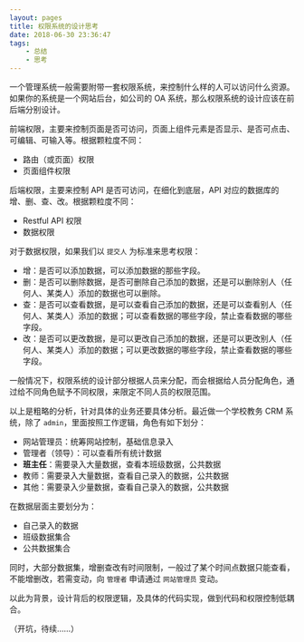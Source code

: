 ```yaml
---
layout: pages
title: 权限系统的设计思考
date: 2018-06-30 23:36:47
tags:
    - 总结
    - 思考
---
```


一个管理系统一般需要附带一套权限系统，来控制什么样的人可以访问什么资源。如果你的系统是一个网站后台，如公司的 OA 系统，那么权限系统的设计应该在前后端分别设计。

前端权限，主要来控制页面是否可访问，页面上组件元素是否显示、是否可点击、可编辑、可输入等。根据颗粒度不同：

- 路由（或页面）权限
- 页面组件权限

后端权限，主要来控制 API 是否可访问，在细化到底层，API 对应的数据库的增、删、查、改。根据颗粒度不同：

- Restful API 权限
- 数据权限

对于数据权限，如果我们以 `提交人` 为标准来思考权限：

- 增：是否可以添加数据，可以添加数据的那些字段。
- 删：是否可以删除数据，是否可删除自己添加的数据，还是可以删除别人（任何人、某类人）添加的数据也可以删除。
- 查：是否可以查看数据，是可以查看自己添加的数据，还是可以查看别人（任何人、某类人）添加的数据；可以查看数据的哪些字段，禁止查看数据的哪些字段。
- 改：是否可以更改数据，是可以更改自己添加的数据，还是可以更改别人（任何人、某类人）添加的数据；可以更改数据的哪些字段，禁止查看数据的哪些字段。

一般情况下，权限系统的设计部分根据人员来分配，而会根据给人员分配角色，通过给不同角色赋予不同权限，来限定不同人员的权限范围。

以上是粗略的分析，针对具体的业务还要具体分析。最近做一个学校教务 CRM 系统，除了 `admin`，里面按照工作逻辑，角色有如下划分：

- 网站管理员：统筹网站控制，基础信息录入
- 管理者（领导）：可以查看所有统计数据
- **班主任**：需要录入大量数据，查看本班级数据，公共数据
- 教师：需要录入大量数据，查看自己录入的数据，公共数据
- 其他：需要录入少量数据，查看自己录入的数据，公共数据

在数据层面主要划分为：

- 自己录入的数据
- 班级数据集合
- 公共数据集合

同时，大部分数据集，增删查改有时间限制，一般过了某个时间点数据只能查看，不能增删改，若需变动，向 `管理者` 申请通过 `网站管理员` 变动。

以此为背景，设计背后的权限逻辑，及具体的代码实现，做到代码和权限控制低耦合。

（开坑，待续……）
